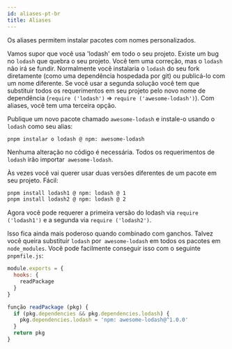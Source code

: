 ```yaml
---
id: aliases-pt-br
title: Aliases
---
```


Os aliases permitem instalar pacotes com nomes personalizados.

Vamos supor que você usa 'lodash' em todo o seu projeto. Existe um bug no `lodash` que quebra o seu projeto.
Você tem uma correção, mas o `lodash` não irá se fundir. Normalmente você instalaria o `lodash` do seu fork
diretamente (como uma dependência hospedada por git) ou publicá-lo com um nome diferente. Se você usar a segunda solução
você tem que substituir todos os requerimentos em seu projeto pelo novo nome de dependência (`require ('lodash')` => `require ('awesome-lodash')`).
Com aliases, você tem uma terceira opção.

Publique um novo pacote chamado `awesome-lodash` e instale-o usando o` lodash` como seu alias:

```
pnpm instalar o lodash @ npm: awesome-lodash
```

Nenhuma alteração no código é necessária. Todos os requerimentos de `lodash` irão importar` awesome-lodash`.

Às vezes você vai querer usar duas versões diferentes de um pacote em seu projeto. Fácil:

```sh
pnpm install lodash1 @ npm: lodash @ 1
pnpm install lodash2 @ npm: lodash @ 2
```

Agora você pode requerer a primeira versão do lodash via `require ('lodash1')` e a segunda via `require ('lodash2')`.

Isso fica ainda mais poderoso quando combinado com ganchos. Talvez você queira substituir `lodash` por` awesome-lodash`
em todos os pacotes em `node_modules`. Você pode facilmente conseguir isso com o seguinte `pnpmfile.js`:

```js
module.exports = {
  hooks: {
    readPackage
  }
}

função readPackage (pkg) {
  if (pkg.dependencies && pkg.dependencies.lodash) {
    pkg.dependencies.lodash = 'npm: awesome-lodash@^1.0.0'
  }
  return pkg
}
```
